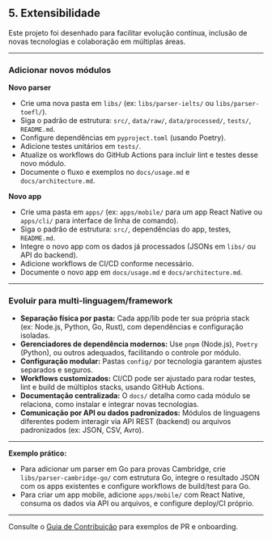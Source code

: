 ## 5. Extensibilidade

Este projeto foi desenhado para facilitar evolução contínua, inclusão de novas tecnologias e colaboração em múltiplas áreas.

---

### Adicionar novos módulos

**Novo parser**
- Crie uma nova pasta em `libs/` (ex: `libs/parser-ielts/` ou `libs/parser-toefl/`).
- Siga o padrão de estrutura: `src/`, `data/raw/`, `data/processed/`, `tests/`, `README.md`.
- Configure dependências em `pyproject.toml` (usando Poetry).
- Adicione testes unitários em `tests/`.
- Atualize os workflows do GitHub Actions para incluir lint e testes desse novo módulo.
- Documente o fluxo e exemplos no `docs/usage.md` e `docs/architecture.md`.

**Novo app**
- Crie uma pasta em `apps/` (ex: `apps/mobile/` para um app React Native ou `apps/cli/` para interface de linha de comando).
- Siga o padrão de estrutura: `src/`, dependências do app, testes, `README.md`.
- Integre o novo app com os dados já processados (JSONs em `libs/` ou API do backend).
- Adicione workflows de CI/CD conforme necessário.
- Documente o novo app em `docs/usage.md` e `docs/architecture.md`.

---

### Evoluir para multi-linguagem/framework

- **Separação física por pasta:** Cada app/lib pode ter sua própria stack (ex: Node.js, Python, Go, Rust), com dependências e configuração isoladas.
- **Gerenciadores de dependência modernos:** Use `pnpm` (Node.js), `Poetry` (Python), ou outros adequados, facilitando o controle por módulo.
- **Configuração modular:** Pastas `config/` por tecnologia garantem ajustes separados e seguros.
- **Workflows customizados:** CI/CD pode ser ajustado para rodar testes, lint e build de múltiplos stacks, usando GitHub Actions.
- **Documentação centralizada:** O `docs/` detalha como cada módulo se relaciona, como instalar e integrar novas tecnologias.
- **Comunicação por API ou dados padronizados:** Módulos de linguagens diferentes podem interagir via API REST (backend) ou arquivos padronizados (ex: JSON, CSV, Avro).

---

**Exemplo prático:**
- Para adicionar um parser em Go para provas Cambridge, crie `libs/parser-cambridge-go/` com estrutura Go, integre o resultado JSON com os apps existentes e configure workflows de build/test para Go.
- Para criar um app mobile, adicione `apps/mobile/` com React Native, consuma os dados via API ou arquivos, e configure deploy/CI próprio.

---

Consulte o [Guia de Contribuição](./contribution.md) para exemplos de PR e onboarding.